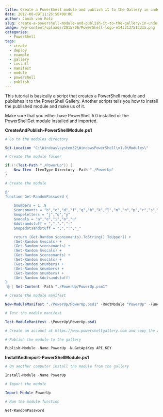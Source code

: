 ```yaml
---
title: Create a PowerShell module and publish it to the Gallery in under 1 minute
date: 2017-08-09T11:26:58+00:00
author: Janik von Rotz
slug: create-a-powershell-module-and-publish-it-to-the-gallery-in-under-1-minute
image: /wp-content/uploads/2015/06/PowerShell-logo-e1433137513315.png
categories:
  - PowerShell
tags:
  - create
  - deploy
  - example
  - gallery
  - install
  - manifest
  - module
  - powershell
  - publish
---
```

This tutorial is basically a script that creates a PowerShell module and publishes it to the PowerShell Gallery. Another scripts tells you how to install the published module and make us of it.
<!--more-->

Make sure that you either have PowerShell 5.0 installed or the PowerShellGet module installed and imported.

**CreateAndPublish-PowerShellModule.ps1**

```powershell
# Go to the modules directory

Set-Location "C:\Windows\system32\WindowsPowerShell\v1.0\Modules\"

# Create the module folder

if (!(Test-Path "./PowerUp")) {
    New-Item -ItemType Directory -Path "./PowerUp"
}

# Create the module

@'
function Get-RandomPassword {
    
    $numbers = 1..9
    $consonants = "b","c","d","f","g","h","k","l","m","n","p","r","s","t","v","w","x","z"
    $nopeletters = "j","q","y"
    $vocals = "a","e","i","o","u"
    $dotsandstuff = ",",".","-"
    $nopedotsandstuff = ";",":","_"

    return (Get-Random $consonants).ToString().ToUpper() + 
    (Get-Random $vocals) + 
    (Get-Random $consonants) + 
    (Get-Random $vocals) + 
    (Get-Random $consonants) + 
    (Get-Random $vocals) + 
    (Get-Random $numbers) +  
    (Get-Random $numbers) + 
    (Get-Random $numbers) + 
    (Get-Random $dotsandstuff)
}
'@ | Set-Content -Path "./PowerUp/PowerUp.psm1"

# Create the module manifest

New-ModuleManifest "./PowerUp/PowerUp.psd1" -RootModule "PowerUp" -FunctionsToExport Get-RandomPassword -ModuleVersion "1.0.0" -Author "Janik von Rotz" -Description "A collection of useful PowerShell functions."

# Test the module manifest

Test-ModuleManifest .\PowerUp\PowerUp.psd1

# Create an account at https://www.powershellgallery.com and copy the api key from your profile settings.

# Publish the module to the gallery

Publish-Module -Name PowerUp -NuGetApiKey API_KEY
```

**InstallAndImport-PowerShellModule.ps1**

```powershell
# On another computer install the module from the gallery

Install-Module -Name PowerUp

# Import the module

Import-Module PowerUp

# Run the module function

Get-RandomPassword
```